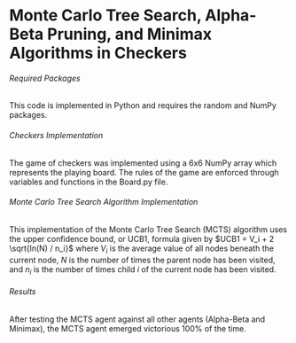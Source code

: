 # Monte Carlo Tree Search, Alpha-Beta Pruning, and Minimax Algorithms in Checkers

###### Required Packages
This code is implemented in Python and requires the random and NumPy packages.

###### Checkers Implementation
The game of checkers was implemented using a 6x6 NumPy array which represents the playing board. The rules of the game are enforced through variables and functions in the Board.py file. 

###### Monte Carlo Tree Search Algorithm Implementation
This implementation of the Monte Carlo Tree Search (MCTS) algorithm uses the upper confidence bound, or UCB1, formula given by  $UCB1 = V_i + 2 \sqrt{ln(N) / n_i}$  where $V_i$ is the average value of all nodes beneath the current node, $N$ is the number of times the parent node has been visited, and $n_i$ is the number of times child $i$ of the current node has been visited.

###### Results
After testing the MCTS agent against all other agents (Alpha-Beta and Minimax), the MCTS agent emerged victorious 100% of the time.
